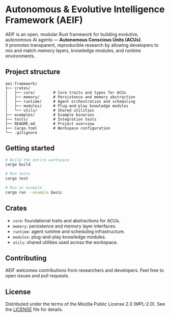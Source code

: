 # Autonomous & Evolutive Intelligence Framework (AEIF)

AEIF is an open, modular Rust framework for building evolutive, autonomous AI agents — **Autonomous Conscious Units (ACUs)**.  
It promotes transparent, reproducible research by allowing developers to mix and match memory layers, knowledge modules, and runtime environments.

## Project structure

```
aei-framework/
├── crates/
│   ├── core/        # Core traits and types for ACUs
│   ├── memory/      # Persistence and memory abstraction
│   ├── runtime/     # Agent orchestration and scheduling
│   ├── modules/     # Plug-and-play knowledge modules
│   └── utils/       # Shared utilities
├── examples/        # Example binaries
├── tests/           # Integration tests
├── README.md        # Project overview
├── Cargo.toml       # Workspace configuration
└── .gitignore
```

## Getting started

```bash
# Build the entire workspace
cargo build

# Run tests
cargo test

# Run an example
cargo run --example basic
```

## Crates

- `core`: foundational traits and abstractions for ACUs.
- `memory`: persistence and memory layer interfaces.
- `runtime`: agent runtime and scheduling infrastructure.
- `modules`: plug-and-play knowledge modules.
- `utils`: shared utilities used across the workspace.

## Contributing

AEIF welcomes contributions from researchers and developers. Feel free to open issues and pull requests.

## License

Distributed under the terms of the Mozilla Public License 2.0 (MPL-2.0). See the [LICENSE](LICENSE) file for details.
